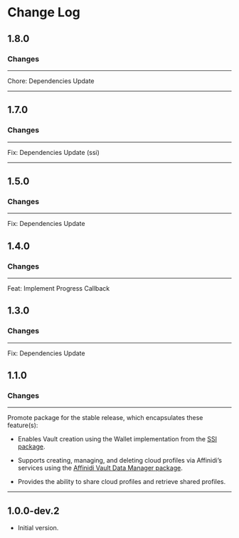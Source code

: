 # Change Log

## 1.8.0

### Changes

---

Chore: Dependencies Update 

---

## 1.7.0

### Changes

---

Fix: Dependencies Update (ssi)

---

## 1.5.0

### Changes

---

Fix: Dependencies Update


## 1.4.0

### Changes

---

Feat: Implement Progress Callback


## 1.3.0

### Changes

---

Fix: Dependencies Update


## 1.1.0

### Changes

---

Promote package for the stable release, which encapsulates these feature(s):

* Enables Vault creation using the Wallet implementation from the [SSI package](https://pub.dev/packages/ssi).

* Supports creating, managing, and deleting cloud profiles via Affinidi’s services using the [Affinidi Vault Data Manager package](https://pub.dev/packages/affinidi_tdk_vault_data_manager).

* Provides the ability to share cloud profiles and retrieve shared profiles.


---

## 1.0.0-dev.2

- Initial version.